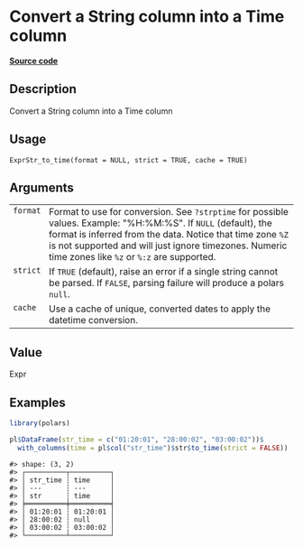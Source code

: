 

# Convert a String column into a Time column

[**Source code**](https://github.com/pola-rs/r-polars/tree/f1aede4d7d7f090c98651365a4120a8232503a4d/R/expr__string.R#L140)

## Description

Convert a String column into a Time column

## Usage

<pre><code class='language-R'>ExprStr_to_time(format = NULL, strict = TRUE, cache = TRUE)
</code></pre>

## Arguments

<table>
<tr>
<td style="white-space: nowrap; font-family: monospace; vertical-align: top">
<code id="ExprStr_to_time_:_format">format</code>
</td>
<td>
Format to use for conversion. See <code>?strptime</code> for possible
values. Example: "%H:%M:%S". If <code>NULL</code> (default), the format
is inferred from the data. Notice that time zone
<code style="white-space: pre;">%Z</code> is not supported and will just
ignore timezones. Numeric time zones like
<code style="white-space: pre;">%z</code> or
<code style="white-space: pre;">%:z</code> are supported.
</td>
</tr>
<tr>
<td style="white-space: nowrap; font-family: monospace; vertical-align: top">
<code id="ExprStr_to_time_:_strict">strict</code>
</td>
<td>
If <code>TRUE</code> (default), raise an error if a single string cannot
be parsed. If <code>FALSE</code>, parsing failure will produce a polars
<code>null</code>.
</td>
</tr>
<tr>
<td style="white-space: nowrap; font-family: monospace; vertical-align: top">
<code id="ExprStr_to_time_:_cache">cache</code>
</td>
<td>
Use a cache of unique, converted dates to apply the datetime conversion.
</td>
</tr>
</table>

## Value

Expr

## Examples

``` r
library(polars)

pl$DataFrame(str_time = c("01:20:01", "28:00:02", "03:00:02"))$
  with_columns(time = pl$col("str_time")$str$to_time(strict = FALSE))
```

    #> shape: (3, 2)
    #> ┌──────────┬──────────┐
    #> │ str_time ┆ time     │
    #> │ ---      ┆ ---      │
    #> │ str      ┆ time     │
    #> ╞══════════╪══════════╡
    #> │ 01:20:01 ┆ 01:20:01 │
    #> │ 28:00:02 ┆ null     │
    #> │ 03:00:02 ┆ 03:00:02 │
    #> └──────────┴──────────┘
